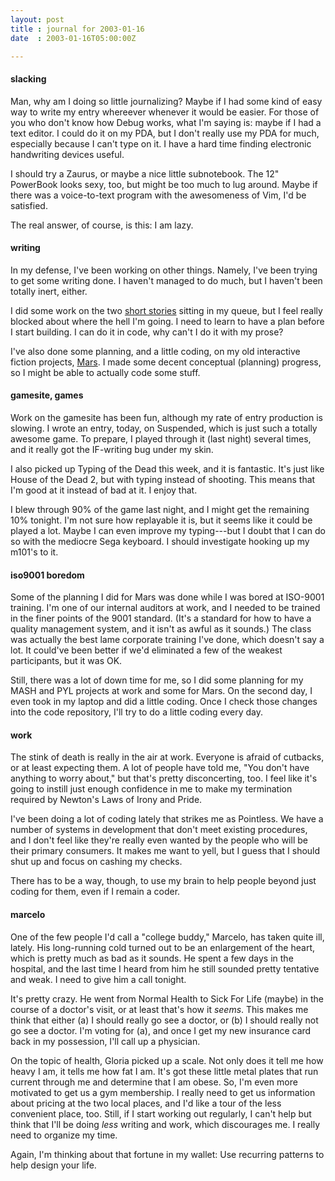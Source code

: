 ```yaml
---
layout: post
title : journal for 2003-01-16
date  : 2003-01-16T05:00:00Z

---
```

<h4>slacking</h4>Man, why am I doing so little journalizing?  Maybe if I had some kind of easy way to write my entry whereever whenever it would be easier.  For those of you who don't know how Debug works, what I'm saying is: maybe if I had a text editor.  I could do it on my PDA, but I don't really use my PDA for much, especially because I can't type on it.  I have a hard time finding electronic handwriting devices useful.

I should try a Zaurus, or maybe a nice little subnotebook.  The 12" PowerBook looks sexy, too, but might be too much to lug around.  Maybe if there was a voice-to-text program with the awesomeness of Vim, I'd be satisfied.

The real answer, of course, is this: I am lazy.<h4>writing</h4>In my defense, I've been working on other things.  Namely, I've been trying to get some writing done.  I haven't managed to do much, but I haven't been totally inert, either.

I did some work on the two <a href='/writing'>short stories</a> sitting in my queue, but I feel really blocked about where the hell I'm going.  I need to learn to have a plan before I start building.  I can do it in code, why can't I do it with my prose?

I've also done some planning, and a little coding, on my old interactive fiction projects, <a href='/projects/#mars'>Mars</a>.  I made some decent conceptual (planning) progress, so I might be able to actually code some stuff.<h4>gamesite, games</h4>Work on the gamesite has been fun, although my rate of entry production is slowing.  I wrote an entry, today, on Suspended, which is just such a totally awesome game.  To prepare, I played through it (last night) several times, and it really got the IF-writing bug under my skin.

I also picked up Typing of the Dead this week, and it is fantastic.  It's just like House of the Dead 2, but with typing instead of shooting.  This means that I'm good at it instead of bad at it.  I enjoy that.

I blew through 90% of the game last night, and I might get the remaining 10% tonight.  I'm not sure how replayable it is, but it seems like it could be played a lot.  Maybe I can even improve my typing---but I doubt that I can do so with the mediocre Sega keyboard.  I should investigate hooking up my m101's to it.<h4>iso9001 boredom</h4>Some of the planning I did for Mars was done while I was bored at ISO-9001 training.  I'm one of our internal auditors at work, and I needed to be trained in the finer points of the 9001 standard.  (It's a standard for how to have a quality management system, and it isn't as awful as it sounds.)  The class was actually the best lame corporate training I've done, which doesn't say a lot. It could've been better if we'd eliminated a few of the weakest participants, but it was OK.

Still, there was a lot of down time for me, so I did some planning for my MASH and PYL projects at work and some for Mars.  On the second day, I even took in my laptop and did a little coding.  Once I check those changes into the code repository, I'll try to do a little coding every day.<h4>work</h4>The stink of death is really in the air at work.  Everyone is afraid of cutbacks, or at least expecting them.  A lot of people have told me, "You don't have anything to worry about," but that's pretty disconcerting, too.  I feel like it's going to instill just enough confidence in me to make my termination required by Newton's Laws of Irony and Pride.

I've been doing a lot of coding lately that strikes me as Pointless.  We have a number of systems in development that don't meet existing procedures, and I don't feel like they're really even wanted by the people who will be their primary consumers.  It makes me want to yell, but I guess that I should shut up and focus on cashing my checks.

There has to be a way, though, to use my brain to help people beyond just coding for them, even if I remain a coder.<h4>marcelo</h4>One of the few people I'd call a "college buddy," Marcelo, has taken quite ill, lately.  His long-running cold turned out to be an enlargement of the heart, which is pretty much as bad as it sounds.  He spent a few days in the hospital, and the last time I heard from him he still sounded pretty tentative and weak. I need to give him a call tonight.

It's pretty crazy.  He went from Normal Health to Sick For Life (maybe) in the course of a doctor's visit, or at least that's how it <em>seems</em>.  This makes me think that either (a) I should really go see a doctor, or (b) I should really not go see a doctor.  I'm voting for (a), and once I get my new insurance card back in my possession, I'll call up a physician.  

On the topic of health, Gloria picked up a scale.  Not only does it tell me how heavy I am, it tells me how fat I am.  It's got these little metal plates that run current through me and determine that I am obese.  So, I'm even more motivated to get us a gym membership.  I really need to get us information about pricing at the two local places, and I'd like a tour of the less convenient place, too.  Still, if I start working out regularly, I can't help but think that I'll be doing <em>less</em> writing and work, which discourages me.  I really need to organize my time.  

Again, I'm thinking about that fortune in my wallet: Use recurring patterns to help design your life.

